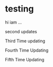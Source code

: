 # testing

hi iam ...  

second updates

Third Time updating

Fourth Time Updating

Fifth Time Updating 